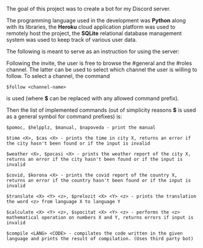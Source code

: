 
The goal of this project was to create a bot for my Discord server. 

The programming language used in the development was **Python** along with its libraries,
the **Heroku** cloud application platform was used to remotely host the project, 
the **SQLite** relational database management system was used to keep track of various user data.

The following is meant to serve as an instruction for using the server:

Following the invite, the user is free to browse the #general and the #roles channel. The latter can be used to select which channel the user is willing to follow. To select a channel, the command
```
$follow <channel-name>
```
is used (where **$** can be replaced with any allowed command prefix).

Then the list of implemented commands (out of simplicity reasons **$** is used as a general symbol for command prefixes) is:
```
$pomoc, $helpplz, $manual, $napoveda - print the manual

$time <X>, $cas <X> - prints the time in city X, returns an error if the city hasn't been found or if the input is invalid

$weather <X>, $pocasi <X> - prints the weather report of the city X, returns an error if the city hasn't been found or if the input is invalid

$covid, $korona <X> - prints the covid report of the country X, returns an error if the country hasn't been found or if the input is invalid

$translate <X> <Y> <z>, $prelozit <X> <Y> <z> - prints the translation the word <z> from language X to language Y

$calculate <X> <Y> <z>, $spocitat <X> <Y> <z> - performs the <z> mathematical operation on numbers X and Y, returns errors if input is invalid

$compile <LANG> <CODE> - compilates the code written in the given language and prints the result of compilation. (Uses third party bot)
```

